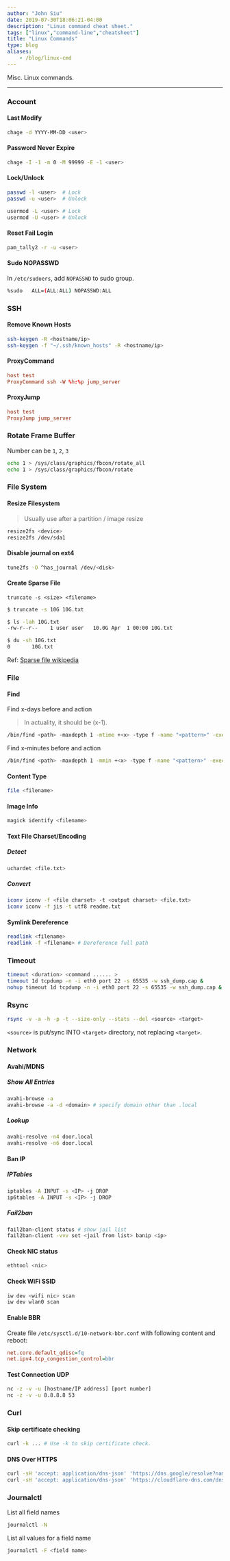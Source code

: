 ```yaml
---
author: "John Siu"
date: 2019-07-30T18:06:21-04:00
description: "Linux command cheat sheet."
tags: ["linux","command-line","cheatsheet"]
title: "Linux Commands"
type: blog
aliases:
    - /blog/linux-cmd
---
```

Misc. Linux commands.
<!--more-->

---

### Account
#### Last Modify
```sh
chage -d YYYY-MM-DD <user>
```
#### Password Never Expire
```sh
chage -I -1 -m 0 -M 99999 -E -1 <user>
```
#### Lock/Unlock
```sh
passwd -l <user>  # Lock
passwd -u <user>  # Unlock

usermod -L <user> # Lock
usermod -U <user> # Unlock
```
#### Reset Fail Login
```sh
pam_tally2 -r -u <user>
```
#### Sudo NOPASSWD
In `/etc/sudoers`, add `NOPASSWD` to sudo group.
```sh
%sudo   ALL=(ALL:ALL) NOPASSWD:ALL
```

### SSH
#### Remove Known Hosts
```sh
ssh-keygen -R <hostname/ip>
ssh-keygen -f "~/.ssh/known_hosts" -R <hostname/ip>
```
#### ProxyCommand
```conf
host test
ProxyCommand ssh -W %h:%p jump_server
```
#### ProxyJump
```conf
host test
ProxyJump jump_server
```

### Rotate Frame Buffer
Number can be `1`, `2`, `3`
```sh
echo 1 > /sys/class/graphics/fbcon/rotate_all
echo 1 > /sys/class/graphics/fbcon/rotate
```

### File System
#### Resize Filesystem
> Usually use after a partition / image resize
```sh
resize2fs <device>
resize2fs /dev/sda1
```
#### Disable journal on ext4
```sh
tune2fs -O ^has_journal /dev/<disk>
```
#### Create Sparse File
`truncate -s <size> <filename>`
```sh
$ truncate -s 10G 10G.txt

$ ls -lah 10G.txt
-rw-r--r--    1 user user   10.0G Apr  1 00:00 10G.txt

$ du -sh 10G.txt
0       10G.txt
```
Ref: [Sparse file wikipedia](//wiki.archlinux.org/index.php/Sparse_file)

### File
#### Find
Find x-days before and action
> In actuality, it should be (x-1).
```sh
/bin/find <path> -maxdepth 1 -mtime +<x> -type f -name "<pattern>" -exec rm -f {} \;
```
Find x-minutes before and action
```sh
/bin/find <path> -maxdepth 1 -mmin +<x> -type f -name "<pattern>" -exec rm -f {} \;
```
#### Content Type
```sh
file <filename>
```
#### Image Info
```sh
magick identify <filename>
```
#### Text File Charset/Encoding
##### Detect
```sh
uchardet <file.txt>
```
##### Convert
```sh
iconv iconv -f <file charset> -t <output charset> <file.txt>
iconv iconv -f jis -t utf8 readme.txt
```

#### Symlink Dereference
```sh
readlink <filename>
readlink -f <filename> # Dereference full path
```

### Timeout
```sh
timeout <duration> <command ...... >
timeout 1d tcpdump -n -i eth0 port 22 -s 65535 -w ssh_dump.cap &
nohup timeout 1d tcpdump -n -i eth0 port 22 -s 65535 -w ssh_dump.cap &
```

### Rsync
```sh
rsync -v -a -h -p -t --size-only --stats --del <source> <target>
```
`<source>` is put/sync INTO `<target>` directory, not replacing `<target>`.

### Network
#### Avahi/MDNS
##### Show All Entries
```sh
avahi-browse -a
avahi-browse -a -d <domain> # specify domain other than .local
```
##### Lookup
```sh
avahi-resolve -n4 door.local
avahi-resolve -n6 door.local
```
#### Ban IP
##### IPTables
```sh
iptables -A INPUT -s <IP> -j DROP
ip6tables -A INPUT -s <IP> -j DROP
```
##### Fail2ban
```sh
fail2ban-client status # show jail list
fail2ban-client -vvv set <jail from list> banip <ip>
```
#### Check NIC status
```sh
ethtool <nic>
```
#### Check WiFi SSID
```sh
iw dev <wifi nic> scan
iw dev wlan0 scan
```
#### Enable BBR
Create file `/etc/sysctl.d/10-network-bbr.conf` with following content and reboot:
```ini
net.core.default_qdisc=fq
net.ipv4.tcp_congestion_control=bbr
```
#### Test Connection UDP
```sh
nc -z -v -u [hostname/IP address] [port number]
nc -z -v -u 8.8.8.8 53
```

### Curl
#### Skip certificate checking
```sh
curl -k ... # Use -k to skip certificate check.
```
#### DNS Over HTTPS
```sh
curl -sH 'accept: application/dns-json' 'https://dns.google/resolve?name=google.com' | jq .
curl -sH 'accept: application/dns-json' 'https://cloudflare-dns.com/dns-query?name=google.com' | jq .
```

### Journalctl
List all field names
```sh
journalctl -N
```
List all values for a field name
```sh
journalctl -F <field name>
```

